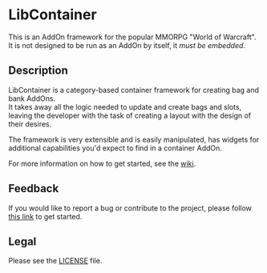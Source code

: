 # LibContainer

This is an AddOn framework for the popular MMORPG "World of Warcraft".  
It is not designed to be run as an AddOn by itself, it _must be embedded_.

## Description

LibContainer is a category-based container framework for creating bag and bank AddOns.  
It takes away all the logic needed to update and create bags and slots, leaving the
developer with the task of creating a layout with the design of their desires.

The framework is very extensible and is easily manipulated, has widgets for additional
capabilities you'd expect to find in a container AddOn.

For more information on how to get started, see the [wiki](//github.com/p3lim-wow/LibContainer/wiki).

## Feedback

If you would like to report a bug or contribute to the project, please
follow [this link](//github.com/p3lim-wow/LibContainer/issues?q=) to get started.

## Legal

Please see the [LICENSE](//github.com/p3lim-wow/LibContainer/blob/master/LICENSE.txt) file.
